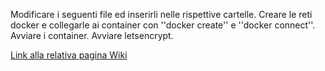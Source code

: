 Modificare i seguenti file ed inserirli nelle rispettive cartelle.
Creare le reti docker e collegarle ai container con ''docker create'' e ''docker connect''.
Avviare i container.
Avviare letsencrypt.

[Link alla relativa pagina Wiki](https://github.com/omartek/linux_variePerLaboratorio/wiki/nginx-docker#Docker_Nginx_e_SSL_con_Letsencryptlinuxserverio)
